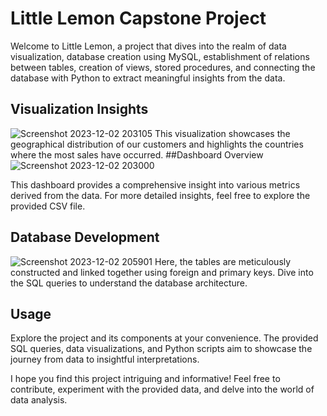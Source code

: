 # Little Lemon Capstone Project
Welcome to Little Lemon, a project that dives into the realm of data visualization, database creation using MySQL, establishment of relations between tables, creation of views, stored procedures, and connecting the database with Python to extract meaningful insights from the data.
## Visualization Insights
![Screenshot 2023-12-02 203105](https://github.com/soheilgarfam/LittleLemon_capstone_project/assets/94307530/1775b9b8-de20-4c7d-8373-8b652759cbda)
This visualization showcases the geographical distribution of our customers and highlights the countries where the most sales have occurred.
##Dashboard Overview
![Screenshot 2023-12-02 203000](https://github.com/soheilgarfam/LittleLemon_capstone_project/assets/94307530/fa8faf68-8d5e-4be1-b277-8243fd7eebe1)

This dashboard provides a comprehensive insight into various metrics derived from the data. For more detailed insights, feel free to explore the provided CSV file.
## Database Development
![Screenshot 2023-12-02 205901](https://github.com/soheilgarfam/LittleLemon_capstone_project/assets/94307530/730a669b-46b5-499c-9304-74cbe988afda)
Here, the tables are meticulously constructed and linked together using foreign and primary keys. Dive into the SQL queries to understand the database architecture.
## Usage
Explore the project and its components at your convenience. The provided SQL queries, data visualizations, and Python scripts aim to showcase the journey from data to insightful interpretations.

I hope you find this project intriguing and informative! Feel free to contribute, experiment with the provided data, and delve into the world of data analysis.

